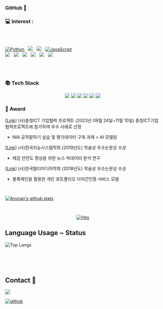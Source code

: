 ### GitHub 👋

### :computer: Interest : </br>
  
<br>
<br>

<p align="left">
<a href="#">
<img alt="Python" src="https://img.shields.io/badge/python%20-%2314354C.svg?style=for-the-badge&logo=python&logoColor=white"/></a> &nbsp;
<a href="#">
<img src="https://img.shields.io/badge/-Java-F6F6F6?style=for-the-badge&logo=java&logoColor=003399" /></a> &nbsp;
<a href="#">
<img src="https://img.shields.io/badge/-Spring-6DB33F?style=for-the-badge&logo=spring&logoColor=white" /></a> &nbsp;
<a href="#">
<img alt="JavaScript" src="https://img.shields.io/badge/javascript%20-%23323330.svg?&style=for-the-badge&logo=javascript&logoColor=%23F7DF1E"/></a> <br>
<a href="#">
<img src="https://img.shields.io/badge/vue.js%20-%2335495e.svg?style=for-the-badge&logo=vue.js&logoColor=%234FC08D" /></a> &nbsp;
<a href="#">
<img src="https://img.shields.io/badge/-ElasticSearch-005571?style=for-the-badge&logo=elasticsearch&logoColor=white" /></a> &nbsp;
<a href="#">
<img src="https://img.shields.io/badge/-Oracle-F80000?style=for-the-badge&logo=oracle&logoColor=white" /></a> &nbsp;
<a href="#">
<img src="https://img.shields.io/badge/node.js-white?style=for-the-badge&logo=node.js" /></a> &nbsp;
<a href="#">
<img src="https://img.shields.io/badge/express.js%20-%2335495e.svg?style=for-the-badge&logo=express.js" /></a> &nbsp;
<a href="#">
<img src="https://img.shields.io/badge/-mysql-lightblue?style=for-the-badge&logo=mysql&logoColor=blue"/></a> &nbsp;
</p>
<br>

<br>

### 📚 Tech Stack

<p align="center"><img src="https://img.shields.io/badge/Python-3766AB?style=flat-square&logo=Python&logoColor=white"/></a>
<img src="https://img.shields.io/badge/Mysql-4479A1?style=flat-square&logo=MySql&logoColor=white"/></a>
<img src="https://img.shields.io/badge/Apache Hadoop-66CCFF?style=flat-square&logo=ApacheHadoop&logoColor=white"/></a>
<img src="https://img.shields.io/badge/Apache Airflow-017CEE?style=flat-square&logo=Apache Airflow&logoColor=white"/></a>
<img src="https://img.shields.io/badge/Git-F05032?style=flat-square&logo=Git&logoColor=white"/></a>
<img src="https://img.shields.io/badge/Docker-2496ED?style=flat-square&logo=docker&logoColor=white"/></a>


### 🌱 Award

[[Link](https://github.com/kowo1001/NIA89-KLUE-BERT-NER-Tag-Recognition)] (사)충청ICT 기업협력 프로젝트 (2023년 09월 24일~11월 10일) 충청ICT기업협력프로젝트에 참가하여 우수 사례로 선정
- NIA 공적말하기 실습 및 평가데이터 구축 과제 > AI 모델링 
  
[[Link]()] (사)한국지능시스템학회 (2019년도) 학술상 우수논문상 수상
- 체감 안전도 향상을 위한 뉴스 빅데이터 분석 연구

[[Link]()] (사)한국멀티미디어학회 (2018년도) 학술상 우수논문상 수상 
- 블록체인을 활용한 개인 포트폴리오 다자간인증 서비스 모델




<!--
**kowo1001/kowo1001** is a ✨ _special_ ✨ repository because its `README.md` (this file) appears on your GitHub profile.

Here are some ideas to get you started:

- 🔭 I’m currently working on ...
- 🌱 I’m currently learning ...
- 👯 I’m looking to collaborate on ...
- 🤔 I’m looking for help with ...
- 💬 Ask me about ...
- 📫 How to reach me: ...
- 😄 Pronouns: ...
- ⚡ Fun fact: ...
-->
<br>


[![Anurag's github stats](https://github-readme-stats.vercel.app/api?username=kowo1001)](https://github.com/anuraghazra/github-readme-stats)


<br>

  <div align=center>
	
[![Hits](https://hits.seeyoufarm.com/api/count/incr/badge.svg?url=https%3A%2F%2Fgithub.com%2Fkowo1001&count_bg=%2379C83D&title_bg=%23555555&icon=&icon_color=%23E7E7E7&title=hits&edge_flat=false)](https://hits.seeyoufarm.com)
	
  </div>
  
  ## Language Usage ~ Status
![Top Langs](https://github-readme-stats.aemiej.vercel.app/api/top-langs/?username=kowo1001&layout=compact&theme=dark&show_icons=true&hide_border=true&private=true)

<br>
<br>
<br>

## Contact 📩 

<a href="hijongwook@gmail.com">
<img src=https://img.shields.io/badge/Gmail-d14836?style=for-the-badge&logo=Gmail&logoColor=white&link=mailto:hijongwook@gmail.com />
</a>

[![github](http://img.shields.io/badge/-Tech%20Blog-655ced?style=flat&logo=github&link=https://go-one-step.tistory.com/)](https://go-one-step.tistory.com/)
